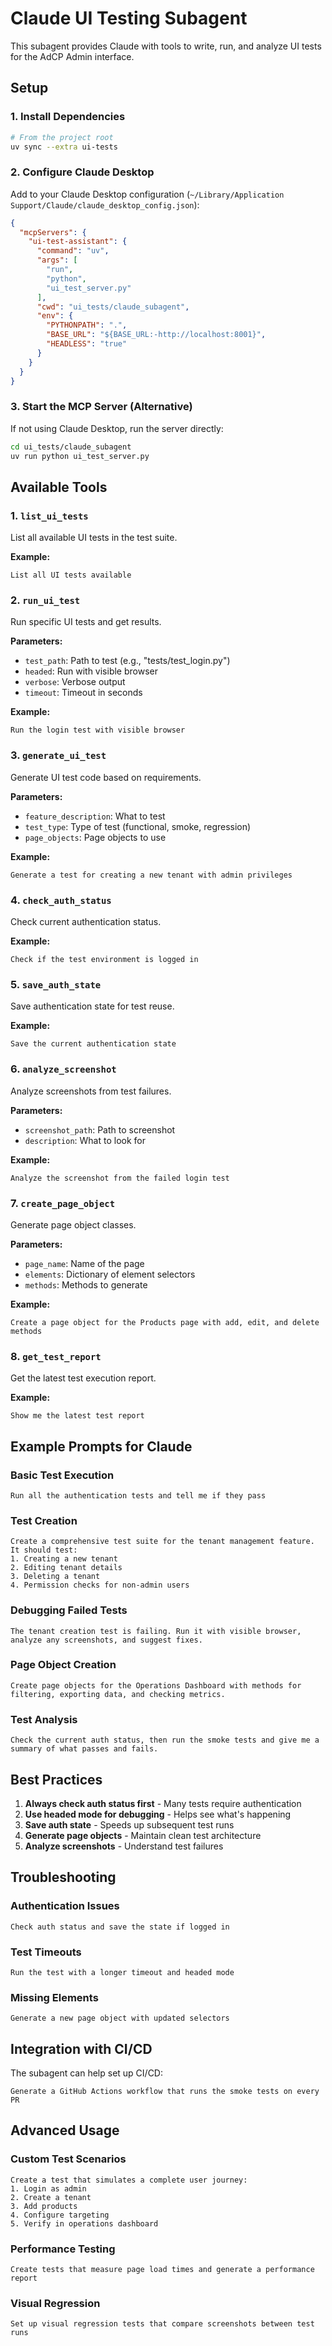 # Claude UI Testing Subagent

This subagent provides Claude with tools to write, run, and analyze UI tests for the AdCP Admin interface.

## Setup

### 1. Install Dependencies

```bash
# From the project root
uv sync --extra ui-tests
```

### 2. Configure Claude Desktop

Add to your Claude Desktop configuration (`~/Library/Application Support/Claude/claude_desktop_config.json`):

```json
{
  "mcpServers": {
    "ui-test-assistant": {
      "command": "uv",
      "args": [
        "run",
        "python",
        "ui_test_server.py"
      ],
      "cwd": "ui_tests/claude_subagent",
      "env": {
        "PYTHONPATH": ".",
        "BASE_URL": "${BASE_URL:-http://localhost:8001}",
        "HEADLESS": "true"
      }
    }
  }
}
```

### 3. Start the MCP Server (Alternative)

If not using Claude Desktop, run the server directly:

```bash
cd ui_tests/claude_subagent
uv run python ui_test_server.py
```

## Available Tools

### 1. `list_ui_tests`
List all available UI tests in the test suite.

**Example:**
```
List all UI tests available
```

### 2. `run_ui_test`
Run specific UI tests and get results.

**Parameters:**
- `test_path`: Path to test (e.g., "tests/test_login.py")
- `headed`: Run with visible browser
- `verbose`: Verbose output
- `timeout`: Timeout in seconds

**Example:**
```
Run the login test with visible browser
```

### 3. `generate_ui_test`
Generate UI test code based on requirements.

**Parameters:**
- `feature_description`: What to test
- `test_type`: Type of test (functional, smoke, regression)
- `page_objects`: Page objects to use

**Example:**
```
Generate a test for creating a new tenant with admin privileges
```

### 4. `check_auth_status`
Check current authentication status.

**Example:**
```
Check if the test environment is logged in
```

### 5. `save_auth_state`
Save authentication state for test reuse.

**Example:**
```
Save the current authentication state
```

### 6. `analyze_screenshot`
Analyze screenshots from test failures.

**Parameters:**
- `screenshot_path`: Path to screenshot
- `description`: What to look for

**Example:**
```
Analyze the screenshot from the failed login test
```

### 7. `create_page_object`
Generate page object classes.

**Parameters:**
- `page_name`: Name of the page
- `elements`: Dictionary of element selectors
- `methods`: Methods to generate

**Example:**
```
Create a page object for the Products page with add, edit, and delete methods
```

### 8. `get_test_report`
Get the latest test execution report.

**Example:**
```
Show me the latest test report
```

## Example Prompts for Claude

### Basic Test Execution
```
Run all the authentication tests and tell me if they pass
```

### Test Creation
```
Create a comprehensive test suite for the tenant management feature. It should test:
1. Creating a new tenant
2. Editing tenant details
3. Deleting a tenant
4. Permission checks for non-admin users
```

### Debugging Failed Tests
```
The tenant creation test is failing. Run it with visible browser, analyze any screenshots, and suggest fixes.
```

### Page Object Creation
```
Create page objects for the Operations Dashboard with methods for filtering, exporting data, and checking metrics.
```

### Test Analysis
```
Check the current auth status, then run the smoke tests and give me a summary of what passes and fails.
```

## Best Practices

1. **Always check auth status first** - Many tests require authentication
2. **Use headed mode for debugging** - Helps see what's happening
3. **Save auth state** - Speeds up subsequent test runs
4. **Generate page objects** - Maintain clean test architecture
5. **Analyze screenshots** - Understand test failures

## Troubleshooting

### Authentication Issues
```
Check auth status and save the state if logged in
```

### Test Timeouts
```
Run the test with a longer timeout and headed mode
```

### Missing Elements
```
Generate a new page object with updated selectors
```

## Integration with CI/CD

The subagent can help set up CI/CD:

```
Generate a GitHub Actions workflow that runs the smoke tests on every PR
```

## Advanced Usage

### Custom Test Scenarios
```
Create a test that simulates a complete user journey:
1. Login as admin
2. Create a tenant
3. Add products
4. Configure targeting
5. Verify in operations dashboard
```

### Performance Testing
```
Create tests that measure page load times and generate a performance report
```

### Visual Regression
```
Set up visual regression tests that compare screenshots between test runs
```